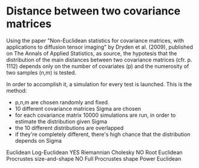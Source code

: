 # Distance between two covariance matrices

Using the paper "Non-Euclidean statistics for covariance matrices, with applications to diffusion tensor imaging" by Dryden et al. (2009), published on The Annals of Applied Statistics, as source, the hypotesis that the distribution of the main distances between two covariance matrices (cfr. p. 1112) depends only on the number of covariates (p) and the numerosity of two samples (n,m) is tested.

In order to accomplish it, a simulation for every test is launched.
This is the method:
- p,n,m are chosen randomly and fixed.
- 10 different covariance matrices Sigma are chosen
- for each covariance matrix 10000 simulations are run, in order to estimate the distribution given Sigma
- the 10 different distributions are overlapped
- if they're completely different, there's high chance that the distribution depends on Sigma


Euclidean 
Log-Euclidean YES
Riemannian
Cholesky NO
Root Euclidean
Procrustes size-and-shape NO
Full Procrustes shape
Power Euclidean
